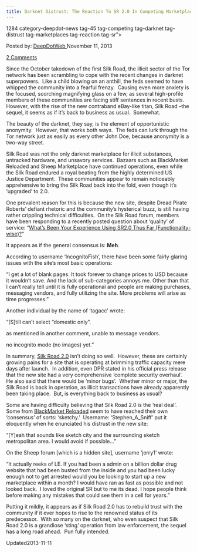```yaml
---
title: Darknet Distrust: The Reaction To SR 2.0 In Competing Marketplaces?
---
```

1284 category-deepdot-news tag-45 tag-competing tag-darknet tag-distrust tag-marketplaces tag-reaction tag-sr">

<span>Posted by: <a href="https://www.deepdotweb.com/author/admin/" title="">DeepDotWeb </a></span>
<span>November 11, 2013</span>

<span><a href="https://www.deepdotweb.com/2013/11/11/darknet-distrust-the-reaction-to-sr-2-0-in-competing-marketplaces/#comments">2 Comments</a></span>
</p>
<div class="clear"></div>
<div class="entry">
<p>Since the October takedown of the first Silk Road, the illicit sector of the Tor network has been scrambling to cope with the recent changes in darknet superpowers.  Like a child blowing on an anthill, the feds seemed to have whipped the community into a fearful frenzy.  Causing even more anxiety is the focused, scorching magnifying glass on a few, as several high-profile members of these communities are facing stiff sentences in recent busts.  However, with the rise of the new contraband eBay-like titan, Silk Road –the sequel, it seems as if it’s back to business as usual.  Somewhat.</p>
<p>The beauty of the darknet, they say, is the element of opportunistic anonymity.  However, that works both ways.  The feds can lurk through the Tor network just as easily as every other John Doe, because anonymity is a two-way street.</p>
<p>Silk Road was not the only darknet marketplace for illicit substances, untracked hardware, and unsavory services.  Bazaars such as BlackMarket Reloaded and Sheep Marketplace have continued operations, even while the Silk Road endured a royal beating from the highly determined US Justice Department.  These communities appear to remain noticeably apprehensive to bring the Silk Road back into the fold, even though it’s ‘upgraded’ to 2.0.</p>
<p>One prevalent reason for this is because the new site, despite Dread Pirate Roberts’ defiant rhetoric and the community’s hysterical buzz, is still having rather crippling technical difficulties.  On the Silk Road forum, members have been responding to a recently posted question about ‘quality’ of service: “<a href="http://www.reddit.com/r/SilkRoad/comments/1qaiwo/whats_been_your_experience_using_sr20_thus/">What&#8217;s Been Your Experience Using SR2.0 Thus Far (Functionality-wise)?</a>”</p>
<p>It appears as if the general consensus is: <strong>Meh</strong>.</p>
<p>According to username ‘IncognitoFish’, there have been some fairly glaring issues with the site’s most basic operations:</p>
<p>“I get a lot of blank pages. It took forever to change prices to USD because it wouldn&#8217;t save. And the lack of sub-categories annoys me. Other than that I can&#8217;t really tell until it is fully operational and people are making purchases, messaging vendors, and fully utilizing the site. More problems will arise as time progresses.”</p>
<p>Another individual by the name of ‘tagacc’ wrote:</p>
<p>“[S]till can&#8217;t select &#8220;domestic only&#8221;.</p>
<p>as mentioned in another comment, unable to message vendors.</p>
<p>no incognito mode (no images) yet.”</p>
<p>In summary, <a href="http://www.deepdotweb.com/2013/11/06/silk-road-2-0-is-now-officially-open/">Silk Road 2.0</a> isn’t doing so well.  However, these are certainly growing pains for a site that is operating at brimming traffic capacity mere days after launch.  In addition, even DPR stated in his official press release that the new site had a very comprehensive ‘complete security overhaul’.   He also said that there would be ‘minor bugs’.  Whether minor or major, the Silk Road is back in operation, as illicit transactions have already apparently been taking place.  But, is everything back to business as usual?</p>
<p>Some are having difficulty believing that Silk Road 2.0 is the ‘real deal’.  Some from <a href="https://fec33nz6mhzd54zj.onion.to/viewtopic.php?id=11885">BlackMarket Reloaded</a> seem to have reached their own ‘consensus’ of sorts: ‘sketchy.’  Username: ‘Stephen_A_Sniff’ put it eloquently when he enunciated his distrust in the new site:</p>
<p>“[Y]eah that sounds like sketch city and the surrounding sketch metropolitan area. I would avoid if possible…”</p>
<p>On the Sheep forum [which is a hidden site], username ‘jerry1’ wrote:</p>
<p>“It actually reeks of LE. If you had been a admin on a billion dollar drug website that had been busted from the inside and you had been lucky enough not to get arrested would you be looking to start up a new marketplace within a month? I would have ran as fast as possible and not looked back.  I loved the original SR but to me its dead. I hope people think before making any mistakes that could see them in a cell for years.”</p>
<p>Putting it mildly, it appears as if Silk Road 2.0 has to rebuild trust with the community if it ever hopes to rise to the renowned status of its predecessor.  With so many on the darknet, who even suspect that Silk Road 2.0 is a grandiose ‘sting’ operation from law enforcement, the sequel has a long road ahead.  Pun fully intended.</p>
</div>
<span style="display:none"><a href="https://www.deepdotweb.com/tag/20/" rel="tag">20</a> <a href="https://www.deepdotweb.com/tag/competing/" rel="tag">competing</a> <a href="https://www.deepdotweb.com/tag/darknet/" rel="tag">darknet</a> <a href="https://www.deepdotweb.com/tag/distrust/" rel="tag">distrust</a> <a href="https://www.deepdotweb.com/tag/marketplaces/" rel="tag">marketplaces</a> <a href="https://www.deepdotweb.com/tag/reaction/" rel="tag">reaction</a> <a href="https://www.deepdotweb.com/tag/sr/" rel="tag">sr</a></span> 
Updated2013-11-11</span>
<div style="display:none" class="vcard author" itemprop="author" itemscope itemtype="http://schema.org/Person"><strong class="fn" itemprop="name">